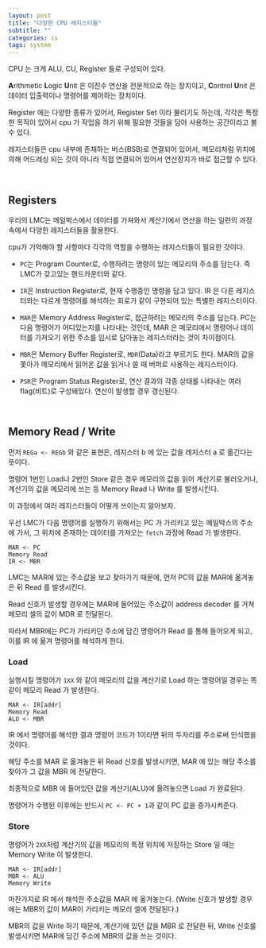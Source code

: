 ```yaml
---
layout: post
title: "다양한 CPU 레지스터들"
subtitle: ""
categories: cs
tags: system
---
```


CPU 는 크게 ALU, CU, Register 들로 구성되어 있다.

**A**rithmetic **L**ogic **U**nit 은 이진수 연산을 전문적으로 하는 장치이고, **C**ontrol **U**nit 은 데이터 입출력이나 명령어를 제어하는 장치이다. 

Register 에는 다양한 종류가 있어서, Register Set 이라 불리기도 하는데, 각각은 특정한 목적이 있어서 cpu 가 작업을 하기 위해 필요한 것들을 담아 사용하는 공간이라고 볼 수 있다.

레지스터들은 cpu 내부에 존재하는 버스(BSB)로 연결되어 있어서, 메모리처럼 위치에 의해 어드레싱 되는 것이 아니라 직접 연결되어 있어서 연산장치가 바로 접근할 수 있다.

<br>

## Registers

우리의 LMC는 메일박스에서 데이터를 가져와서 계산기에서 연산을 하는 일련의 과정 속에서 다양한 레지스터들을 활용한다.

cpu가 기억해야 할 사항마다 각각의 역할을 수행하는 레지스터들이 필요한 것이다.

- ```PC```는 Program Counter로, 수행하려는 명령이 있는 메모리의 주소를 담는다. 즉 LMC가 갖고있는 핸드카운터와 같다.

- ```IR```은 Instruction Register로, 현재 수행중인 명령을 담고 있다. IR 은 다른 레지스터와는 다르게 명령어를 해석하는 회로가 같이 구현되어 있는 특별한 레지스터이다.

- ```MAR```은 Memory Address Register로, 접근하려는 메모리의 주소를 담는다. PC는 다음 명령어가 어디있는지를 나타내는 것인데, MAR 은 메모리에서 명령어나 데이터를 가져오기 위한 주소를 임시로 담아놓는 레지스터라는 것이 차이점이다.

- ```MBR```은 Memory Buffer Register로, ```MDR```(Data)라고 부르기도 한다. MAR의 값을 쫓아가 메모리에서 읽어온 값을 읽거나 쓸 때 버퍼로 사용하는 레지스터이다.

- ```PSR```은 Program Status Register로, 연산 결과의 각종 상태를 나타내는 여러 flag(비트)로 구성돼있다. 연산이 발생할 경우 갱신된다.

<br>

## Memory Read / Write

먼저 ```REGa <- REGb``` 와 같은 표현은, 레지스터 b 에 있는 값을 레지스터 a 로 옮긴다는 뜻이다.

명령어 1번인 Load나 2번인 Store 같은 경우 메모리의 값을 읽어 계산기로 불러오거나, 계산기의 값을 메모리에 쓰는 등 Memory Read 나 Write 를 발생시킨다.

이 과정에서 여러 레지스터들이 어떻게 쓰이는지 알아보자.

우선 LMC가 다음 명령어를 실행하기 위해서는 PC 가 가리키고 있는 메일박스의 주소에 가서, 그 위치에 존재하는 데이터를 가져오는 ```fetch``` 과정에 Read 가 발생한다.

```
MAR <- PC
Memory Read
IR <- MBR
```

LMC는 MAR에 있는 주소값을 보고 찾아가기 때문에, 먼저 PC의 값을 MAR에 옮겨놓은 뒤 Read 를 발생시킨다.

Read 신호가 발생할 경우에는 MAR에 들어있는 주소값이 address decoder 를 거쳐 메모리 셀의 값이 MDR 로 전달된다.

따라서 MBR에는 PC가 가리키던 주소에 담긴 명령어가 Read 를 통해 들어오게 되고, 이를 IR 에 옮겨 명령어를 해석하게 한다.

### Load

실행시킬 명령어가 ```1XX``` 와 같이 메모리의 값을 계산기로 Load 하는 명령어일 경우는 똑같이 메모리 Read 가 발생한다.

```
MAR <- IR[addr]
Memory Read
ALU <- MBR
```

IR 에서 명령어를 해석한 결과 명령어 코드가 1이라면 뒤의 두자리를 주소로써 인식했을 것이다.

해당 주소를 MAR 로 옮겨놓은 뒤 Read 신호를 발생시키면, MAR 에 있는 해당 주소를 찾아가 그 값을 MBR 에 전달한다.

최종적으로 MBR 에 들어있던 값을 계산기(ALU)에 올려놓으면 Load 가 완료된다.

명령어가 수행된 이후에는 반드시 ```PC <- PC + 1```과 같이 PC 값을 증가시켜준다.

### Store

명령어가 ```2XX```처럼 계산기의 값을 메모리의 특정 위치에 저장하는 Store 일 때는 Memory Write 이 발생한다.

```
MAR <- IR[addr]
MBR <- ALU
Memory Write
```

마찬가지로 IR 에서 해석한 주소값을 MAR 에 옮겨놓는다. (Write 신호가 발생할 경우에는 MBR의 값이 MAR이 가리키는 메모리 셀에 전달된다.)

MBR의 값을 Write 하기 때문에, 계산기에 있던 값을 MBR 로 전달한 뒤, Write 신호를 발생시키면 MAR에 담긴 주소에 MBR의 값을 쓰는 것이다.
